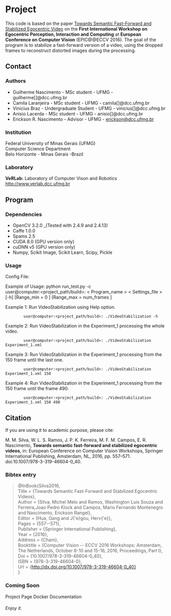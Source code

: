 # Project #

This code is based on the paper [Towards Semantic Fast-Forward and Stabilized Egocentric Video](http://www.verlab.dcc.ufmg.br/wp-content/uploads/2016/10/Final_Draft_ECCVW_2016_Towards_Semantic_Fast_Forward_and_Stabilied_Egocentric_Videos.pdf) on the __First International Workshop on Egocentric Perception, Interaction and Computing__ at __European Conference on Computer Vision__ (EPIC@@ECCV 2016). The goal of the program is to stabilize a fast-forward version of a video, using the dropped frames to reconstruct distorted images during the processing. 

## Contact ##

### Authors ###

* Guilherme Nascimento - MSc student - UFMG - guilherme[]@dcc.ufmg.br
* Camila Laranjeira - MSc student - UFMG - camila[]@dcc.ufmg.br
* Vinicius Braz - Undergraduate Student - UFMG - vinicius[]@dcc.ufmg.br
* Anisio Lacerda - MSc student - UFMG - anisio[]@dcc.ufmg.br
* Erickson R. Nascimento - Advisor - UFMG - erickson@dcc.ufmg.br


### Institution ###

Federal University of Minas Gerais (UFMG)  
Computer Science Department  
Belo Horizonte - Minas Gerais -Brazil 

### Laboratory ###

__VeRLab:__ Laboratory of Computer Vison and Robotics   
http://www.verlab.dcc.ufmg.br

## Program ##

### Dependencies ###

* OpenCV 3.2.0 _(Tested with 2.4.9 and 2.4.13)
* Caffe 1.0.0
* Spams 2.5
* CUDA 8.0 (GPU version only)
* cuDNN v5 (GPU version only)
* Numpy, Scikit Image, Scikit Learn, Scipy, Pickle


### Usage ###
Config File: 

Example of Usage:
 python run_test.py -c  
            user@computer:<project_path/build>: < Program_name > < Settings_file > [-h] [Range_min = 0 ] [Range_max = num_frames ]

Example 1: Run VideoStabilization using Help option.

            user@computer:<project_path/build>: ./VideoStabilization -h 

Example 2: Run VideoStabilization in the Experiment_1 processing the whole video. 
            
            user@computer:<project_path/build>: ./VideoStabilization Experiment_1.xml

Example 3: Run VideoStabilization in the Experiment_1 processing from the 150 frame until the last one. 

            user@computer:<project_path/build>: ./VideoStabilization Experiment_1.xml 150 

Example 4: Run VideoStabilization in the Experiment_1 processing from the 150 frame until the frame 490. 

            user@computer:<project_path/build>: ./VideoStabilization Experiment_1.xml 150 490

## Citation ##

If you are using it to academic purpose, please cite: 

M. M. Silva, W. L. S. Ramos, J. P. K. Ferreira, M. F. M. Campos, E. R. Nascimento, __Towards semantic fast-forward and stabilized egocentric videos__, in: European Conference on Computer Vision Workshops, Springer International Publishing, Amsterdam, NL, 2016, pp. 557–571. doi:10.1007/978-3-319-46604-0_40.

### Bibtex entry ###

> @InBook{Silva2016,  
>            Title     = {Towards Semantic Fast-Forward and Stabilized Egocentric Videos},  
>            Author    = {Silva, Michel Melo and Ramos, Washington Luis Souza and Ferreira,Joao Pedro Klock and Campos, Mario Fernando Montenegro and Nascimento, Erickson Rangel},  
>            Editor    = {Hua, Gang and J{\'e}gou, Herv{\'e}},  
>            Pages     = {557--571},  
>            Publisher = {Springer International Publishing},  
>            Year      = {2016},  
>            Address   = {Cham},  
>            Booktitle = {Computer Vision -- ECCV 2016 Workshops: Amsterdam, The Netherlands, October 8-10 and 15-16, 2016, Proceedings, Part I},  
>            Doi       = {10.1007/978-3-319-46604-0_40},  
>            ISBN      = {978-3-319-46604-0},  
>            Url       = {http://dx.doi.org/10.1007/978-3-319-46604-0_40}  
> }

### Coming Soon ###
Project Page
Docker
Documentation

###### Enjoy it. ######
